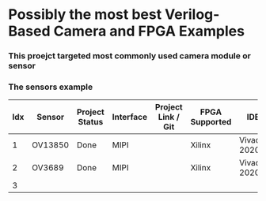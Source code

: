 # Possibly the most best Verilog-Based Camera and FPGA Examples

### This proejct targeted most commonly used camera module or sensor

### The sensors example

| Idx | Sensor | Project Status | Interface | Project Link / Git | FPGA Supported | IDE |
| - |  - |  - | - | - | - | - |
| 1 | OV13850 | Done | MIPI |  | Xilinx | Vivado 2020.2 |
| 2 | OV3689 | Done | MIPI |  | Xilinx | Vivado 2020.2 |
| 3 | 

